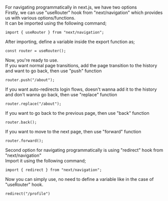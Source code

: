 For navigating programmatically in next.js, we have two options
<br> Firstly, we can use "useRouter" hook from "next/navigation" which provides us with various options/functions.
<br> It can be imported using the following command;

```
import { useRouter } from "next/navigation";
```

After importing, define a variable inside the export function as;

```
const router = useRouter();
```

Now, you're ready to use.
<br> If you want normal page transitions, add the page transition to the history and want to go back, then use "push" function

```
router.push("/about");
```

If you want auto-redirects login flows, doesn't wanna add it to the history and don't wanna go back, then use "replace" function

```
router.replace("/about");
```

If you want to go back to the previous page, then use "back" function

```
router.back();
```

If you want to move to the next page, then use "forward" function

```
router.forward();
```

Second option for navigating programmatically is using "redirect" hook from "next/navigation"
<br> Import it using the following command;

```
import { redirect } from "next/navigation";
```

Now you can simply use, no need to define a variable like in the case of "useRouter" hook.

```
redirect("/profile")
```
